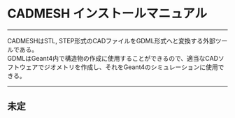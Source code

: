 # CADMESH インストールマニュアル

***
CADMESHはSTL, STEP形式のCADファイルをGDML形式へと変換する外部ツールである。  
GDMLはGeant4内で構造物の作成に使用することができるので、適当なCADソフトウェアでジオメトリを作成し、それをGeant4のシミュレーションに使用できる。
***

## 未定